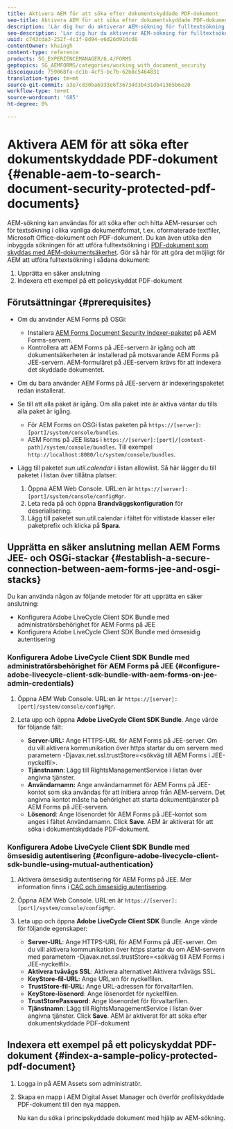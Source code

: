 ```yaml
---
title: Aktivera AEM för att söka efter dokumentskyddade PDF-dokument
seo-title: Aktivera AEM för att söka efter dokumentskyddade PDF-dokument
description: 'Lär dig hur du aktiverar AEM-sökning för fulltextsökning i DRM-skyddade PDF-dokument.  '
seo-description: 'Lär dig hur du aktiverar AEM-sökning för fulltextsökning i DRM-skyddade PDF-dokument.  '
uuid: c743cda3-252f-4c1f-8d94-e6d26d91dcd8
contentOwner: khsingh
content-type: reference
products: SG_EXPERIENCEMANAGER/6.4/FORMS
geptopics: SG_AEMFORMS/categories/working_with_document_security
discoiquuid: 759068fa-dc1b-4cf5-bc7b-62b8c5464831
translation-type: tm+mt
source-git-commit: a3e7cd30ba6933e6f36734d3b431db41365b6e20
workflow-type: tm+mt
source-wordcount: '685'
ht-degree: 0%

---
```



# Aktivera AEM för att söka efter dokumentskyddade PDF-dokument {#enable-aem-to-search-document-security-protected-pdf-documents}

AEM-sökning kan användas för att söka efter och hitta AEM-resurser och för textsökning i olika vanliga dokumentformat, t.ex. oformaterade textfiler, Microsoft Office-dokument och PDF-dokument. Du kan även utöka den inbyggda sökningen för att utföra fulltextsökning i [PDF-dokument som skyddas med AEM-dokumentsäkerhet](/help/forms/using/admin-help/document-security.md). Gör så här för att göra det möjligt för AEM att utföra fulltextsökning i sådana dokument:

1. Upprätta en säker anslutning
1. Indexera ett exempel på ett policyskyddat PDF-dokument

## Förutsättningar {#prerequisites}

* Om du använder AEM Forms på OSGi:

   * Installera [AEM Forms Document Security Indexer-paketet](https://helpx.adobe.com/aem-forms/kb/aem-forms-releases.html) på AEM Forms-servern.
   * Kontrollera att AEM Forms på JEE-servern är igång och att dokumentsäkerheten är installerad på motsvarande AEM Forms på JEE-servern. AEM-formuläret på JEE-servern krävs för att indexera det skyddade dokumentet.

* Om du bara använder AEM Forms på JEE-servern är indexeringspaketet redan installerat.
* Se till att alla paket är igång. Om alla paket inte är aktiva väntar du tills alla paket är igång.

   * För AEM Forms on OSGi listas paketen på `https://[server]:[port]/system/console/bundles`.
   * AEM Forms på JEE listas i `https://[server]:[port]/[context-path]/system/console/bundles`. Till exempel `http://localhost:8080/lc/system/console/bundles`.

* Lägg till paketet *sun.util.calendar* i listan allowlist. Så här lägger du till paketet i listan över tillåtna platser:

   1. Öppna AEM Web Console. URL:en är `https://[server]:[port]/system/console/configMgr`.
   1. Leta reda på och öppna **Brandväggskonfiguration** för deserialisering.
   1. Lägg till paketet sun.util.calendar i fältet för vitlistade klasser eller paketprefix och klicka på **Spara**.

## Upprätta en säker anslutning mellan AEM Forms JEE- och OSGi-stackar {#establish-a-secure-connection-between-aem-forms-jee-and-osgi-stacks}

Du kan använda någon av följande metoder för att upprätta en säker anslutning:

* Konfigurera Adobe LiveCycle Client SDK Bundle med administratörsbehörighet för AEM Forms på JEE
* Konfigurera Adobe LiveCycle Client SDK Bundle med ömsesidig autentisering

### Konfigurera Adobe LiveCycle Client SDK Bundle med administratörsbehörighet för AEM Forms på JEE {#configure-adobe-livecycle-client-sdk-bundle-with-aem-forms-on-jee-admin-credentials}

1. Öppna AEM Web Console. URL:en är `https://[server]:[port]/system/console/configMgr`.
1. Leta upp och öppna **Adobe LiveCycle Client SDK Bundle**. Ange värde för följande fält:

   * **Server-URL:** Ange HTTPS-URL för AEM Forms på JEE-server. Om du vill aktivera kommunikation över https startar du om servern med parametern -Djavax.net.ssl.trustStore=&lt;sökväg till AEM Forms i JEE-nyckelfil>.
   * **Tjänstnamn**: Lägg till RightsManagementService i listan över angivna tjänster.
   * **Användarnamn:** Ange användarnamnet för AEM Forms på JEE-kontot som ska användas för att initiera anrop från AEM-servern. Det angivna kontot måste ha behörighet att starta dokumenttjänster på AEM Forms på JEE-servern.
   * **Lösenord**: Ange lösenordet för AEM Forms på JEE-kontot som anges i fältet Användarnamn.
   Click **Save**. AEM är aktiverat för att söka i dokumentskyddade PDF-dokument.

### Konfigurera Adobe LiveCycle Client SDK Bundle med ömsesidig autentisering {#configure-adobe-livecycle-client-sdk-bundle-using-mutual-authentication}

1. Aktivera ömsesidig autentisering för AEM Forms på JEE. Mer information finns i [CAC och ömsesidig autentisering](https://helpx.adobe.com/livecycle/kb/cac-mutual-authentication.html).
1. Öppna AEM Web Console. URL:en är `https://[server]:[port]/system/console/configMgr`.
1. Leta upp och öppna **Adobe LiveCycle Client SDK** Bundle. Ange värde för följande egenskaper:

   * **Server-URL**: Ange HTTPS-URL för AEM Forms på JEE-server. Om du vill aktivera kommunikation över https startar du om AEM-servern med parametern -Djavax.net.ssl.trustStore=&lt;sökväg till AEM Forms i JEE-nyckelfil>.
   * **Aktivera tvåvägs SSL**: Aktivera alternativet Aktivera tvåvägs SSL.
   * **KeyStore-fil-URL**: Ange URL:en för nyckelfilen.
   * **TrustStore-fil-URL**: Ange URL-adressen för förvaltarfilen.
   * **KeyStore-lösenord**: Ange lösenordet för nyckelfilen.
   * **TrustStorePassword**: Ange lösenordet för förvaltarfilen.
   * **Tjänstnamn**: Lägg till RightsManagementService i listan över angivna tjänster.
   Click **Save**. AEM är aktiverat för att söka efter dokumentskyddade PDF-dokument

## Indexera ett exempel på ett policyskyddat PDF-dokument {#index-a-sample-policy-protected-pdf-document}

1. Logga in på AEM Assets som administratör.
1. Skapa en mapp i AEM Digital Asset Manager och överför profilskyddade PDF-dokument till den nya mappen.

   Nu kan du söka i principskyddade dokument med hjälp av AEM-sökning.

